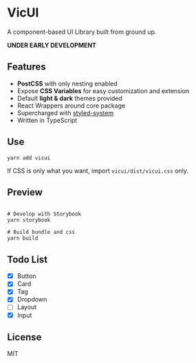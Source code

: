 # VicUI

A component-based UI Library built from ground up.

**UNDER EARLY DEVELOPMENT**

## Features

- **PostCSS** with only nesting enabled
- Expose **CSS Variables** for easy customization and extension
- Default **light & dark** themes provided
- React Wrappers around core package
- Supercharged with [styled-system](https://styled-system.com)
- Written in TypeScript

## Use

`yarn add vicui`

If CSS is only what you want, import `vicui/dist/vicui.css` only. 

## Preview

```shell

# Develop with Storybook
yarn storybook

# Build bundle and css
yarn build

```

## Todo List

- [x] Button
- [x] Card
- [x] Tag
- [x] Dropdown
- [ ] Layout
- [x] Input

## License

MIT